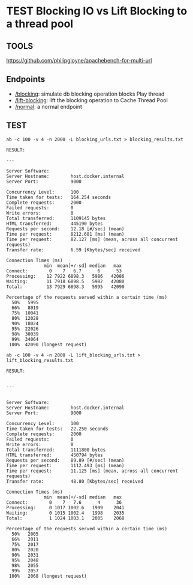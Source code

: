 # TEST Blocking IO vs Lift Blocking to a thread pool

## TOOLS

https://github.com/philipgloyne/apachebench-for-multi-url

## Endpoints

- [/blocking](https://github.com/qhquanghuy/lift-blocking-test/blob/main/app/controllers/HomeController.scala#L42): simulate db blocking operation blocks Play thread
- [/lift-blocking](https://github.com/qhquanghuy/lift-blocking-test/blob/main/app/controllers/HomeController.scala#L48): lift the blocking operation to Cache Thread Pool
- [/normal](https://github.com/qhquanghuy/lift-blocking-test/blob/main/app/controllers/HomeController.scala#L48): a normal endpoint

## TEST

```cli
ab -c 100 -v 4 -n 2000 -L blocking_urls.txt > blocking_results.txt

RESULT:

---

Server Software:
Server Hostname:        host.docker.internal
Server Port:            9000

Concurrency Level:      100
Time taken for tests:   164.254 seconds
Complete requests:      2000
Failed requests:        0
Write errors:           0
Total transferred:      1109145 bytes
HTML transferred:       445190 bytes
Requests per second:    12.18 [#/sec] (mean)
Time per request:       8212.681 [ms] (mean)
Time per request:       82.127 [ms] (mean, across all concurrent requests)
Transfer rate:          6.59 [Kbytes/sec] received

Connection Times (ms)
              min  mean[+/-sd] median   max
Connect:        0    7   6.7      6      53
Processing:    12 7922 6898.3   5986   42086
Waiting:       11 7918 6898.5   5982   42080
Total:         13 7929 6898.3   5995   42090

Percentage of the requests served within a certain time (ms)
  50%   5995
  66%   8019
  75%  10041
  80%  12028
  90%  18024
  95%  22026
  98%  30039
  99%  34064
 100%  42090 (longest request)
```

```cli
ab -c 100 -v 4 -n 2000 -L lift_blocking_urls.txt > lift_blocking_results.txt

RESULT:


---


Server Software:
Server Hostname:        host.docker.internal
Server Port:            9000

Concurrency Level:      100
Time taken for tests:   22.250 seconds
Complete requests:      2000
Failed requests:        0
Write errors:           0
Total transferred:      1111800 bytes
HTML transferred:       450794 bytes
Requests per second:    89.89 [#/sec] (mean)
Time per request:       1112.493 [ms] (mean)
Time per request:       11.125 [ms] (mean, across all concurrent requests)
Transfer rate:          48.80 [Kbytes/sec] received

Connection Times (ms)
              min  mean[+/-sd] median   max
Connect:        0    7   7.6      4      36
Processing:     0 1017 1002.6   1999    2041
Waiting:        0 1015 1002.4   1998    2035
Total:          1 1024 1003.1   2005    2068

Percentage of the requests served within a certain time (ms)
  50%   2005
  66%   2011
  75%   2017
  80%   2020
  90%   2031
  95%   2048
  98%   2055
  99%   2057
 100%   2068 (longest request)
```
